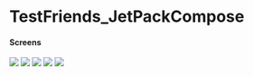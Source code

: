 # TestFriends_JetPackCompose

<h4> Screens </h4>

<img src="./a.png">
<img src="./b.png">
<img src="./c.png">
<img src="./d.png">
<img src="./e.png">